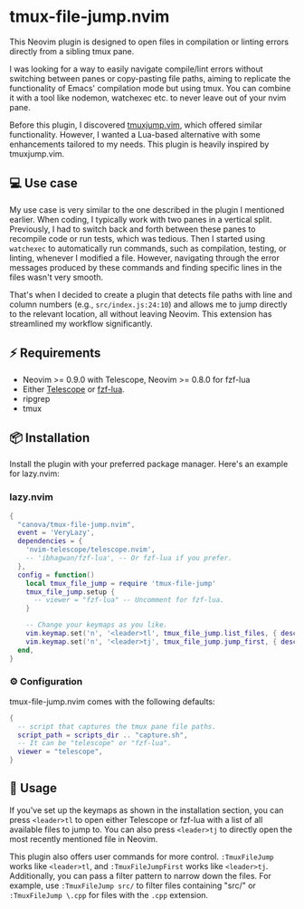 # tmux-file-jump.nvim

This Neovim plugin is designed to open files in compilation or linting errors
directly from a sibling tmux pane.

I was looking for a way to easily navigate compile/lint errors without switching
between panes or copy-pasting file paths, aiming to replicate the functionality
of Emacs' compilation mode but using tmux. You can combine it with a tool like
nodemon, watchexec etc. to never leave out of your nvim pane.

Before this plugin, I discovered [tmuxjump.vim](https://github.com/shivamashtikar/tmuxjump.vim),
which offered similar functionality. However, I wanted a Lua-based alternative
with some enhancements tailored to my needs. This plugin is heavily inspired by
tmuxjump.vim.


## 💻 Use case

My use case is very similar to the one described in the plugin I mentioned
earlier. When coding, I typically work with two panes in a vertical split.
Previously, I had to switch back and forth between these panes to recompile
code or run tests, which was tedious. Then I started using `watchexec` to
automatically run commands, such as compilation, testing, or linting, whenever
I modified a file. However, navigating through the error messages produced by
these commands and finding specific lines in the files wasn't very smooth.

That's when I decided to create a plugin that detects file paths with line and
column numbers (e.g., `src/index.js:24:10`) and allows me to jump directly to
the relevant location, all without leaving Neovim. This extension has
streamlined my workflow significantly.

## ⚡️ Requirements

- Neovim >= 0.9.0 with Telescope, Neovim >= 0.8.0 for fzf-lua
- Either [Telescope](https://github.com/nvim-telescope/telescope.nvim) or
[fzf-lua](https://github.com/ibhagwan/fzf-lua).
- ripgrep
- tmux

## 📦 Installation

Install the plugin with your preferred package manager. Here's an example for
lazy.nvim:

### lazy.nvim

```lua
{
  "canova/tmux-file-jump.nvim",
  event = 'VeryLazy',
  dependencies = {
    'nvim-telescope/telescope.nvim',
    -- 'ibhagwan/fzf-lua', -- Or fzf-lua if you prefer.
  },
  config = function()
    local tmux_file_jump = require 'tmux-file-jump'
    tmux_file_jump.setup {
      -- viewer = "fzf-lua" -- Uncomment for fzf-lua.
    }

    -- Change your keymaps as you like.
    vim.keymap.set('n', '<leader>tl', tmux_file_jump.list_files, { desc = 'List all file paths in the other tmux panes' })
    vim.keymap.set('n', '<leader>tj', tmux_file_jump.jump_first, { desc = 'Go to the first (from bottom) file path in the other tmux panes' })
  end,
}
```

### ⚙️ Configuration

tmux-file-jump.nvim comes with the following defaults:

```lua
{
  -- script that captures the tmux pane file paths.
  script_path = scripts_dir .. "capture.sh",
  -- It can be "telescope" or "fzf-lua".
  viewer = "telescope",
}
```

## 🚀 Usage

If you've set up the keymaps as shown in the installation section, you can
press `<leader>tl` to open either Telescope or fzf-lua with a list of all
available files to jump to. You can also press `<leader>tj` to directly open
the most recently mentioned file in Neovim.

This plugin also offers user commands for more control. `:TmuxFileJump` works
like `<leader>tl`, and `:TmuxFileJumpFirst` works like `<leader>tj`.
Additionally, you can pass a filter pattern to narrow down the files. For
example, use `:TmuxFileJump src/` to filter files containing "src/" or
`:TmuxFileJump \.cpp` for files with the `.cpp` extension.
